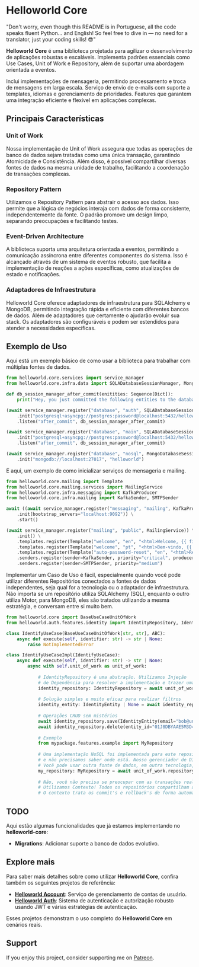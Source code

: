 # Helloworld Core

"Don't worry, even though this README is in Portuguese, all the code speaks fluent Python... and English! So feel free to dive in — no need for a translator, just your coding skills! 😎"

**Helloworld Core** é uma biblioteca projetada para agilizar o desenvolvimento de aplicações robustas e escaláveis. Implementa padrões essenciais como Use Cases, Unit of Work e Repository, além de suportar uma abordagem orientada a eventos.

Inclui implementações de mensageria, permitindo processamento e troca de mensagens em larga escala. Serviço de envio de e-mails com suporte a templates, idiomas e gerenciamento de prioridades. Features que garantem uma integração eficiente e flexível em aplicações complexas.


## Principais Características

### Unit of Work

Nossa implementação de Unit of Work assegura que todas as operações de banco de dados sejam tratadas como uma única transação, garantindo Atomicidade e Consistência. Além disso, é possível compartilhar diversas fontes de dados na mesma unidade de trabalho, facilitando a coordenação de transações complexas.

### Repository Pattern

Utilizamos o Repository Pattern para abstrair o acesso aos dados. Isso permite que a lógica de negócios interaja com dados de forma consistente, independentemente da fonte. O padrão promove um design limpo, separando preocupações e facilitando testes.

### Event-Driven Architecture

A biblioteca suporta uma arquitetura orientada a eventos, permitindo a comunicação assíncrona entre diferentes componentes do sistema. Isso é alcançado através de um sistema de eventos robusto, que facilita a implementação de reações a ações específicas, como atualizações de estado e notificações.

### Adaptadores de Infraestrutura

Helloworld Core oferece adaptadores de infraestrutura para SQLAlchemy e MongoDB, permitindo integração rápida e eficiente com diferentes bancos de dados. Além de adaptadores que certamente o ajudarão evoluir sua stack. Os adaptadores são configuráveis e podem ser estendidos para atender a necessidades específicas.

## Exemplo de Uso

Aqui está um exemplo básico de como usar a biblioteca para trabalhar com múltiplas fontes de dados.

```python
from helloworld.core.services import service_manager
from helloworld.core.infra.data import SQLADatabaseSessionManager, MongoDatabaseSessionManager

def db_session_manager_after_commit(enitities: Sequence[Dict]):
    print("Hey, you just committed the following entities to the database:", enitities)

(await service_manager.register("database", "auth", SQLADatabaseSessionManager))\
    .init("postgresql+asyncpg://postgres:password@localhost:5432/helloworld_auth")\
    .listen("after_commit", db_session_manager_after_commit)

(await service_manager.register("database", "main", SQLADatabaseSessionManager))\
    .init("postgresql+asyncpg://postgres:password@localhost:5432/helloworld")\
    .listen("after_commit", db_session_manager_after_commit)

(await service_manager.register("database", "nosql", MongoDatabaseSessionManager))\
    .init("mongodb://localhost:27017", "helloworld")
```

E aqui, um exemplo de como inicializar serviços de mensageria e mailing.

```python
from helloworld.core.mailing import Template
from helloworld.core.mailing.services import MailingService
from helloworld.core.infra.messaging import KafkaProducer
from helloworld.core.infra.mailing import KafkaSender, SMTPSender

await ((await service_manager.register("messaging", "mailing", KafkaProducer))
    .init(bootstrap_servers="localhost:9092")) \
    .start()

(await service_manager.register("mailing", "public", MailingService)) \
    .init() \
    .templates.register(Template("welcome", "en", "<html>Welcome, {{ first_name }}!</html>")) \
    .templates.register(Template("welcome", "pt", "<html>Bem-vindo, {{ first_name }}!</html>")) \
    .templates.register(Template("auto-password-reset", "en", "<html>Reset password, {{ first_name }} {{ last_name }}!</html>")) \
    .senders.register(sender=KafkaSender, priority="critical", producer=service_manager.get("messaging", "mailing")) \
    .senders.register(sender=SMTPSender, priority="medium")
```

Implementar um Caso de Uso é fácil, especialmente quando você pode utilizar diferentes Repositórios conectados a fontes de dados independentes, seja qual for a tecnologia ou o adaptador de infraestrutura.
Não importa se um repositório utiliza SQLAlchemy (SQL), enquanto o outro utiliza Motor, para MongoDB, eles são tratados utilizando a mesma estratégia, e conversam entre si muito bem.


```python
from helloworld.core import BaseUseCaseUnitOfWork
from helloworld.auth.features.identity import IdentityRepository, IdentityEntity

class IdentifyUseCase(BaseUseCaseUnitOfWork[str, str], ABC):
    async def execute(self, identifier: str) -> str | None:
        raise NotImplementedError

class IdentifyUseCaseImpl(IdentifyUseCase):
    async def execute(self, identifier: str) -> str | None:        
        async with self.unit_of_work as unit_of_work:
            
            # IdentityRepository é uma abstração. Utilizamos Injeção 
            # de Dependência para resolver a implementação e trazer uma instância
            identity_repository: IdentityRepository = await unit_of_work.repository_factory.instance(IdentityRepository)
            
            # Solução simples e muito eficaz para realizar filtros
            identity_entity: IdentityEntity | None = await identity_repository.find(id=identifier)
            
            # Operações CRUD sem mistérios
            await identity_repository.save(IdentityEntity(email="bob@uncle.com"))
            await identity_repository.delete(entity_id="01J8DBYAAE5M3D4H5XGMPRRWHX")
            
            # Exemplo
            from mypackage.features.example import MyRepository
            
            # Uma implementação NoSQL foi implementada para este repositório,
            # e não precisamos saber onde está. Nosso gerenciador de DI resolverá.
            # Você pode usar outra fonte de dados, em outra tecnologia, no mesmo Unit of Work!
            my_repository: MyRepository = await unit_of_work.repository_factory.instance(MyRepository)
            
            # Não, você não precisa se preocupar com as transações realizadas.
            # Utilizamos Contexto! Todos os repositórios compartilham a mesma Unit Of Work.
            # O contexto trata os commit's e rollback's de forma automática.
```

## TODO

Aqui estão algumas funcionalidades que já estamos implementando no **helloworld-core**:

- **Migrations**: Adicionar suporte a banco de dados evolutivo.

## Explore mais

Para saber mais detalhes sobre como utilizar **Helloworld Core**, confira também os seguintes projetos de referência:

- [**Helloworld Account**](https://github.com/edicleoline/helloworld-account): Serviço de gerenciamento de contas de usuário.
- [**Helloworld Auth**](https://github.com/edicleoline/helloworld-auth): Sistema de autenticação e autorização robusto usando JWT e várias estratégias de autenticação.

Esses projetos demonstram o uso completo do **Helloworld Core** em cenários reais.

## Support
If you enjoy this project, consider supporting me on [Patreon](https://www.patreon.com/edicleoline).